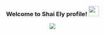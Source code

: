 <h3 align="center">
  Welcome to Shai Ely profile!
  <img src="https://media.giphy.com/media/hvRJCLFzcasrR4ia7z/giphy.gif" width="28">
</h3>

<!-- Typing SVG by DenverCoder1 - https://github.com/DenverCoder1/readme-typing-svg -->
<p align="center">
  <a href="https://github.com/DenverCoder1/readme-typing-svg"><img src="https://readme-typing-svg.herokuapp.com/?lines=Full-Stack%20Software%20developer&font=Fira%20Code&center=true&width=440&height=45&color=f75c7e&vCenter=true&size=22"></a>
</p>
